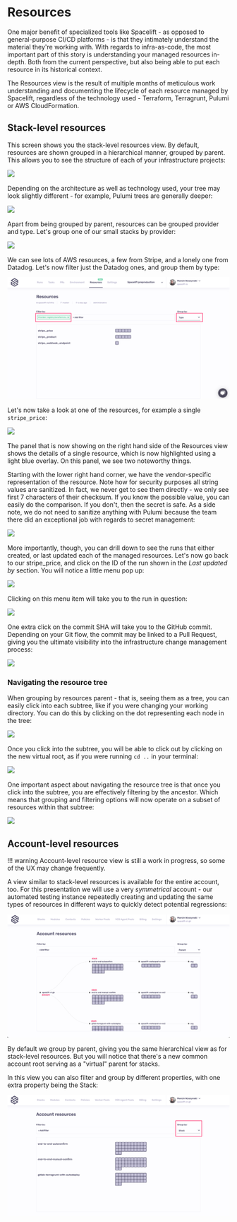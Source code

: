 # Resources

One major benefit of specialized tools like Spacelift - as opposed to general-purpose CI/CD platforms - is that they intimately understand the material they're working with. With regards to infra-as-code, the most important part of this story is understanding your managed resources in-depth. Both from the current perspective, but also being able to put each resource in its historical context.

The Resources view is the result of multiple months of meticulous work understanding and documenting the lifecycle of each resource managed by Spacelift, regardless of the technology used - Terraform, Terragrunt, Pulumi or AWS CloudFormation.

## Stack-level resources

This screen shows you the stack-level resources view. By default, resources are shown grouped in a hierarchical manner, grouped by parent. This allows you to see the structure of each of your infrastructure projects:

![](../assets/screenshots/Runs_·_Production_default_worker_pool.png)

Depending on the architecture as well as technology used, your tree may look slightly different - for example, Pulumi trees are generally deeper:

![](<../assets/screenshots/Runs_·_Vendor_Releases_Watcher_and_Slack___checkout-com___Spacelift (1).png>)

Apart from being grouped by parent, resources can be grouped provider and type. Let's group one of our small stacks by provider:

![](<../assets/screenshots/Runs_·_Spacelift_preproduction_and_Slack___checkout-com___Spacelift (2).png>)

We can see lots of AWS resources, a few from Stripe, and a lonely one from Datadog. Let's now filter just the Datadog ones, and group them by type:

![](<../assets/screenshots/Runs_·_Spacelift_preproduction_and_Slack_____Paweł_Hytry___Spacelift___1_new_item (3).png>)

Let's now take a look at one of the resources, for example a single `stripe_price`:

![](../assets/screenshots/Runs_·_Spacelift_preproduction.png)

The panel that is now showing on the right hand side of the Resources view shows the details of a single resource, which is now highlighted using a light blue overlay. On this panel, we see two noteworthy things.

Starting with the lower right hand corner, we have the vendor-specific representation of the resource. Note how for security purposes all string values are sanitized. In fact, we never get to see them directly - we only see first 7 characters of their checksum. If you know the possible value, you can easily do the comparison. If you don't, then the secret is safe. As a side note, we do not need to sanitize anything with Pulumi because the team there did an exceptional job with regards to secret management:

![](<../assets/screenshots/Runs_·_Vendor_Releases_Watcher (3).png>)

More importantly, though, you can drill down to see the runs that either created, or last updated each of the managed resources. Let's now go back to our stripe_price, and click on the ID of the run shown in the _Last updated by_ section. You will notice a little menu pop up:

![](<../assets/screenshots/Runs_·_Spacelift_preproduction (1).png>)

Clicking on this menu item will take you to the run in question:

![](<../assets/screenshots/Tag_all_Stripe_prices___398__·_Spacelift_preproduction_and_1__local_dev__tmuxinator_start_spacelift (1).png>)

One extra click on the commit SHA will take you to the GitHub commit. Depending on your Git flow, the commit may be linked to a Pull Request, giving you the ultimate visibility into the infrastructure change management process:

![](../assets/screenshots/Tag_all_Stripe_prices___398__·_spacelift-io_infra_57d4958_and_1__local_dev__tmuxinator_start_spacelift.png)

### Navigating the resource tree

When grouping by resources parent - that is, seeing them as a tree, you can easily click into each subtree, like if you were changing your working directory. You can do this by clicking on the dot representing each node in the tree:

![](../assets/screenshots/Runs_·_Spacelift_development.png)

Once you click into the subtree, you will be able to click out by clicking on the new virtual root, as if you were running `cd ..` in your terminal:

![](<../assets/screenshots/Runs_·_Spacelift_development (1).png>)

One important aspect about navigating the resource tree is that once you click into the subtree, you are effectively filtering by the ancestor. Which means that grouping and filtering options will now operate on a subset of resources within that subtree:

![](<../assets/screenshots/Runs_·_Spacelift_development (2).png>)

## Account-level resources

!!! warning
    Account-level resource view is still a work in progress, so some of the UX may change frequently.

A view similar to stack-level resources is available for the entire account, too. For this presentation we will use a very _symmetrical_ account - our automated testing instance repeatedly creating and updating the same types of resources in different ways to quickly detect potential regressions:

![](../assets/screenshots/Spacelift.png)

By default we group by parent, giving you the same hierarchical view as for stack-level resources. But you will notice that there's a new common account root serving as a "virtual" parent for stacks.

In this view you can also filter and group by different properties, with one extra property being the Stack:

![](../assets/screenshots/Spacelift_and_1__local_dev__tmuxinator_start_spacelift.png)
